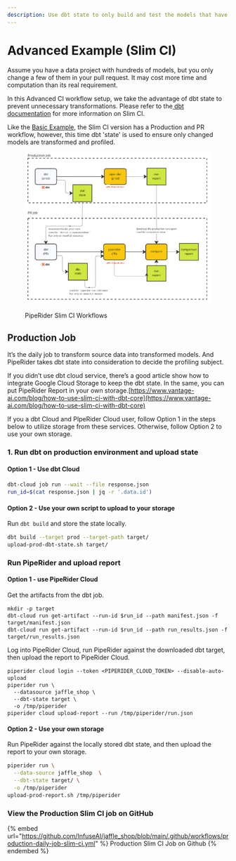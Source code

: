 ```yaml
---
description: Use dbt state to only build and test the models that have changed
---
```


# Advanced Example (Slim CI)

Assume you have a data project with hundreds of models, but you only change a few of them in your pull request. It may cost more time and computation than its real requirement. &#x20;

In this Advanced CI workflow setup, we take the advantage of dbt state to prevent unnecessary transformations. Please refer to the[ dbt documentation](https://docs.getdbt.com/guides/legacy/best-practices#run-only-modified-models-to-test-changes-slim-ci) for more information on Slim CI.

Like the [Basic Example](basic-example.md), the Slim CI version has a Production and PR workflow, however, this time dbt 'state' is used to ensure only changed models are transformed and profiled.



<figure><img src="../../.gitbook/assets/piperider_slim-ci_process.png" alt=""><figcaption><p>PipeRider Slim CI Workflows</p></figcaption></figure>

## Production Job

It’s the daily job to transform source data into transformed models. And PipeRider takes dbt state into consideration to decide the profiling subject.

If you didn’t use dbt cloud service, there’s a good article show how to integrate Google Cloud Storage to keep the dbt state. In the same, you can put PipeRider Report in your own storage.[https://www.vantage-ai.com/blog/how-to-use-slim-ci-with-dbt-core](https://www.vantage-ai.com/blog/how-to-use-slim-ci-with-dbt-core)

If you a dbt Cloud and PIpeRider Cloud user, follow Option 1 in the steps below to utilize storage from these services. Otherwise, follow Option 2 to use your own storage.

### 1. Run dbt on production environment and upload state

#### Option 1 - Use dbt Cloud

```bash
dbt-cloud job run --wait --file response.json
run_id=$(cat response.json | jq -r '.data.id')
```

#### Option 2 - Use your own script to upload to your storage

Run `dbt build` and store the state locally.

```bash
dbt build --target prod --target-path target/
upload-prod-dbt-state.sh target/
```

### Run PipeRider and upload report

#### Option 1 - use PipeRider Cloud

Get the artifacts from the dbt job.&#x20;

```
mkdir -p target
dbt-cloud run get-artifact --run-id $run_id --path manifest.json -f target/manifest.json
dbt-cloud run get-artifact --run-id $run_id --path run_results.json -f target/run_results.json
```

Log into PipeRider Cloud, run PipeRider against the downloaded dbt target, then upload the report to PipeRider Cloud.

```
piperider cloud login --token <PIPERIDER_CLOUD_TOKEN> --disable-auto-upload
piperider run \
  --datasource jaffle_shop \
  --dbt-state target \
  -o /tmp/piperider
piperider cloud upload-report --run /tmp/piperider/run.json
```

#### Option 2 - Use your own storage

Run PipeRider against the locally stored dbt state, and then upload the report to your own storage.

```bash
piperider run \
  --data-source jaffle_shop  \
  --dbt-state target/ \
  -o /tmp/piperider
upload-prod-report.sh /tmp/piperider
```

### View the Production Slim CI job on GitHub

{% embed url="https://github.com/InfuseAI/jaffle_shop/blob/main/.github/workflows/production-daily-job-slim-ci.yml" %}
Production Slim CI Job on Github
{% endembed %}



